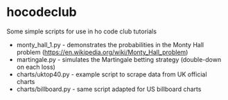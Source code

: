 # hocodeclub
Some simple scripts for use in ho code club tutorials
* monty_hall_1.py - demonstrates the probabilities in the Monty Hall problem (https://en.wikipedia.org/wiki/Monty_Hall_problem)
* martingale.py - simulates the Martingale betting strategy (double-down on each loss)
* charts/uktop40.py - example script to scrape data from UK official charts
* charts/billboard.py - same script adapted for US billboard charts

